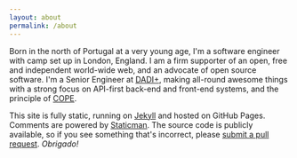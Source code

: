 ```yaml
---
layout: about
permalink: /about
---
```

Born in the north of Portugal at a very young age, I'm a software engineer with camp set up in London, England. I am a firm supporter of an open, free and independent world-wide web, and an advocate of open source software. I'm a Senior Engineer at [DADI+](https://dadi.co), making all-round awesome things with a strong focus on API-first back-end and front-end systems, and the principle of [COPE](https://github.com/dadi/api/blob/docs/docs/apiFirst.md).

This site is fully static, running on [Jekyll](http://jekyllrb.com/) and hosted on GitHub Pages. Comments are powered by [Staticman](https://staticman.net). The source code is publicly available, so if you see something that's incorrect, please [submit a pull request](https://github.com/eduardoboucas/eduardoboucas.github.io/compare). *Obrigado!*<!--tomb-->
